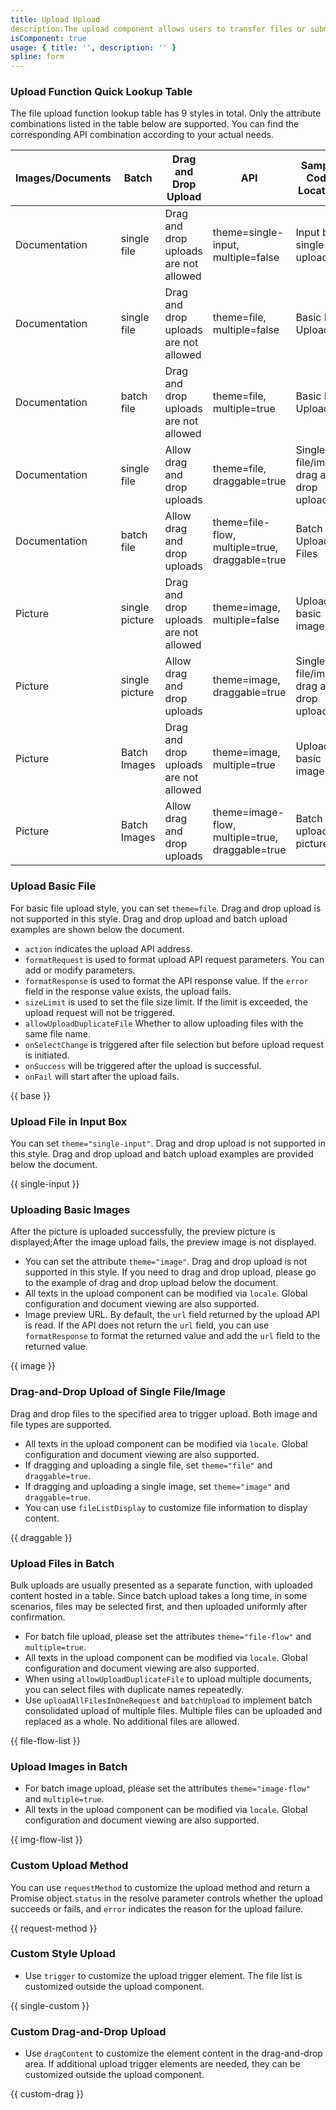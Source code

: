 ```yaml
---
title: Upload Upload
description:The upload component allows users to transfer files or submit their own content.
isComponent: true
usage: { title: '', description: '' }
spline: form
---
```


### Upload Function Quick Lookup Table

The file upload function lookup table has 9 styles in total. Only the attribute combinations listed in the table below are supported. You can find the corresponding API combination according to your actual needs.

 | Images/Documents|Batch|Drag and Drop Upload| API |Sample Code Location|
 | -- | -- | -- | -- | -- |
 | Documentation|single file|Drag and drop uploads are not allowed| theme=single-input, multiple=false |Input box single file upload|
 | Documentation|single file|Drag and drop uploads are not allowed| theme=file, multiple=false |Basic File Upload|
 | Documentation|batch file|Drag and drop uploads are not allowed| theme=file, multiple=true |Basic File Upload|
 | Documentation|single file|Allow drag and drop uploads| theme=file, draggable=true |Single file/image drag and drop upload|
 | Documentation|batch file|Allow drag and drop uploads| theme=file-flow, multiple=true, draggable=true |Batch Upload Files|
 | Picture|single picture|Drag and drop uploads are not allowed| theme=image, multiple=false |Upload basic image|
 | Picture|single picture|Allow drag and drop uploads| theme=image, draggable=true |Single file/image drag and drop upload|
 | Picture|Batch Images|Drag and drop uploads are not allowed| theme=image, multiple=true |Upload basic image|
 | Picture|Batch Images|Allow drag and drop uploads| theme=image-flow, multiple=true, draggable=true |Batch upload pictures|

### Upload Basic File

For basic file upload style, you can set `theme=file`. Drag and drop upload is not supported in this style. Drag and drop upload and batch upload examples are shown below the document.

- `action` indicates the upload API address.
- `formatRequest` is used to format upload API request parameters. You can add or modify parameters.
- `formatResponse` is used to format the API response value. If the `error` field in the response value exists, the upload fails.
- `sizeLimit` is used to set the file size limit. If the limit is exceeded, the upload request will not be triggered.
- `allowUploadDuplicateFile` Whether to allow uploading files with the same file name.
- `onSelectChange` is triggered after file selection but before upload request is initiated.
- `onSuccess` will be triggered after the upload is successful.
- `onFail` will start after the upload fails.

{{ base }}

### Upload File in Input Box

You can set `theme="single-input"`. Drag and drop upload is not supported in this style. Drag and drop upload and batch upload examples are provided below the document.

{{ single-input }}

### Uploading Basic Images

After the picture is uploaded successfully, the preview picture is displayed;After the image upload fails, the preview image is not displayed.

- You can set the attribute `theme="image"`. Drag and drop upload is not supported in this style. If you need to drag and drop upload, please go to the example of drag and drop upload below the document.
- All texts in the upload component can be modified via `locale`. Global configuration and document viewing are also supported<a href='/react/config?tab=api#uploadconfig'></a>.
- Image preview URL. By default, the `url` field returned by the upload API is read. If the API does not return the `url` field, you can use `formatResponse` to format the returned value and add the `url` field to the returned value.

{{ image }}

### Drag-and-Drop Upload of Single File/Image

Drag and drop files to the specified area to trigger upload. Both image and file types are supported.

- All texts in the upload component can be modified via `locale`. Global configuration and document viewing are also supported<a href='/react/config?tab=api#uploadconfig'></a>.
- If dragging and uploading a single file, set `theme="file"` and `draggable=true`.
- If dragging and uploading a single image, set `theme="image"` and `draggable=true`.
- You can use `fileListDisplay` to customize file information to display content.

{{ draggable }}

### Upload Files in Batch

Bulk uploads are usually presented as a separate function, with uploaded content hosted in a table. Since batch upload takes a long time, in some scenarios, files may be selected first, and then uploaded uniformly after confirmation.

- For batch file upload, please set the attributes `theme="file-flow"` and `multiple=true`.
- All texts in the upload component can be modified via `locale`. Global configuration and document viewing are also supported<a href='/react/config?tab=api#uploadconfig'></a>.
- When using `allowUploadDuplicateFile` to upload multiple documents, you can select files with duplicate names repeatedly.
- Use `uploadAllFilesInOneRequest` and `batchUpload` to implement batch consolidated upload of multiple files. Multiple files can be uploaded and replaced as a whole. No additional files are allowed.

{{ file-flow-list }}

### Upload Images in Batch

- For batch image upload, please set the attributes `theme="image-flow"` and `multiple=true`.
- All texts in the upload component can be modified via `locale`. Global configuration and document viewing are also supported<a href='/react/config?tab=api#uploadconfig'></a>.

{{ img-flow-list }}

### Custom Upload Method

You can use `requestMethod` to customize the upload method and return a Promise object.`status` in the resolve parameter controls whether the upload succeeds or fails, and `error` indicates the reason for the upload failure.

{{ request-method }}

### Custom Style Upload

- Use `trigger` to customize the upload trigger element. The file list is customized outside the upload component.

{{ single-custom }}

### Custom Drag-and-Drop Upload

- Use `dragContent` to customize the element content in the drag-and-drop area. If additional upload trigger elements are needed, they can be customized outside the upload component.

{{ custom-drag }}
